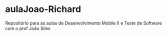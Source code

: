 # aulaJoao-Richard
Repositório para as aulas de Desenvolvimento Mobile II e Teste de Software com o prof João Siles
